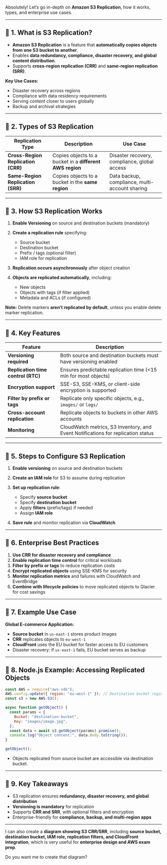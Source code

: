 Absolutely! Let’s go in-depth on **Amazon S3 Replication**, how it works, types, and enterprise use cases.

---

## 🧭 1. What is S3 Replication?

- **Amazon S3 Replication** is a feature that **automatically copies objects from one S3 bucket to another**.
- Enables **data redundancy, compliance, disaster recovery, and global content distribution**.
- Supports **cross-region replication (CRR)** and **same-region replication (SRR)**.

**Key Use Cases:**

- Disaster recovery across regions
- Compliance with data residency requirements
- Serving content closer to users globally
- Backup and archival strategies

---

## 🔹 2. Types of S3 Replication

| Replication Type                   | Description                                              | Use Case                                       |
| ---------------------------------- | -------------------------------------------------------- | ---------------------------------------------- |
| **Cross-Region Replication (CRR)** | Copies objects to a bucket in a **different AWS region** | Disaster recovery, compliance, global access   |
| **Same-Region Replication (SRR)**  | Copies objects to a bucket in the **same region**        | Data backup, compliance, multi-account sharing |

---

## 🔹 3. How S3 Replication Works

1. **Enable Versioning** on source and destination buckets (mandatory)
2. **Create a replication rule** specifying:

   - Source bucket
   - Destination bucket
   - Prefix / tags (optional filter)
   - IAM role for replication

3. **Replication occurs asynchronously** after object creation
4. **Objects are replicated automatically**, including:

   - New objects
   - Objects with tags (if filter applied)
   - Metadata and ACLs (if configured)

**Note:** Delete markers **aren’t replicated by default**, unless you enable delete marker replication.

---

## 🔹 4. Key Features

| Feature                            | Description                                                                      |
| ---------------------------------- | -------------------------------------------------------------------------------- |
| **Versioning required**            | Both source and destination buckets must have versioning enabled                 |
| **Replication time control (RTC)** | Ensures predictable replication time (<15 min for most objects)                  |
| **Encryption support**             | SSE-S3, SSE-KMS, or client-side encryption is supported                          |
| **Filter by prefix or tags**       | Replicate only specific objects, e.g., `images/` or `logs/`                      |
| **Cross-account replication**      | Replicate objects to buckets in other AWS accounts                               |
| **Monitoring**                     | CloudWatch metrics, S3 Inventory, and Event Notifications for replication status |

---

## 🔹 5. Steps to Configure S3 Replication

1. **Enable versioning** on source and destination buckets
2. **Create an IAM role** for S3 to assume during replication
3. **Set up replication rule**:

   - Specify **source bucket**
   - Specify **destination bucket**
   - Apply **filters** (prefix/tags) if needed
   - Assign **IAM role**

4. **Save rule** and monitor replication via **CloudWatch**

---

## 🔹 6. Enterprise Best Practices

1. **Use CRR for disaster recovery and compliance**
2. **Enable replication time control** for critical workloads
3. **Filter by prefix or tags** to reduce replication costs
4. **Encrypt replicated objects** using SSE-KMS for security
5. **Monitor replication metrics** and failures with CloudWatch and EventBridge
6. **Combine with lifecycle policies** to move replicated objects to Glacier for cost savings

---

## 🔹 7. Example Use Case

**Global E-commerce Application:**

- **Source bucket** in `us-east-1` stores product images
- **CRR** replicates objects to `eu-west-1`
- **CloudFront** uses the EU bucket for faster access to EU customers
- Disaster recovery: if `us-east-1` fails, EU bucket serves as backup

---

## 🔹 8. Node.js Example: Accessing Replicated Objects

```javascript
const AWS = require("aws-sdk");
AWS.config.update({ region: "eu-west-1" }); // Destination bucket region
const s3 = new AWS.S3();

async function getObject() {
  const params = {
    Bucket: "destination-bucket",
    Key: "images/image.jpg",
  };
  const data = await s3.getObject(params).promise();
  console.log("Object content:", data.Body.toString());
}

getObject();
```

- Objects replicated from source bucket are accessible via destination bucket.

---

## 🧾 9. Key Takeaways

- S3 replication ensures **redundancy, disaster recovery, and global distribution**
- **Versioning is mandatory** for replication
- Supports **CRR and SRR**, with optional filters and encryption
- Enterprise-friendly for **compliance, backup, and multi-region apps**

---

I can also create a **diagram showing S3 CRR/SRR**, including **source bucket, destination bucket, IAM role, replication filters, and CloudFront integration**, which is very useful for **enterprise design and AWS exam prep**.

Do you want me to create that diagram?
